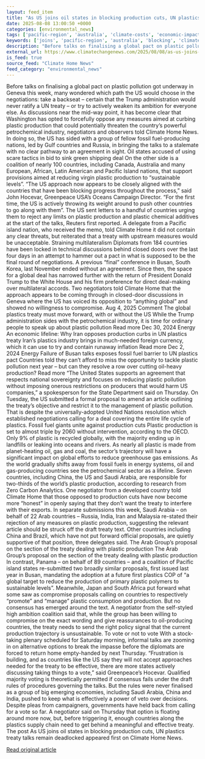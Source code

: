 ```yaml
---
layout: feed_item
title: "As US joins oil states in blocking production cuts, UN plastics treaty talks remain deadlocked"
date: 2025-08-08 13:00:50 +0000
categories: [environmental_news]
tags: ['pacific-region', 'australia', 'climate-costs', 'economic-impacts', 'fossil-fuels', 'year-2025', 'oceania', 'emissions']
keywords: ['joins', 'pacific-region', 'australia', 'blocking', 'climate-costs', 'economic-impacts', 'fossil-fuels', 'states']
description: "Before talks on finalising a global pact on plastic pollution got underway in Geneva this week, many wondered which path the US would choose in the negotiati..."
external_url: https://www.climatechangenews.com/2025/08/08/as-us-joins-oil-states-in-blocking-production-cuts-un-plastics-treaty-talks-remain-deadlocked/
is_feed: true
source_feed: "Climate Home News"
feed_category: "environmental_news"
---
```


Before talks on finalising a global pact on plastic pollution got underway in Geneva this week, many wondered which path the US would choose in the negotiations: take a backseat &#8211; certain that the Trump administration would never ratify a UN treaty &#8211; or try to actively weaken its ambition for everyone else. As discussions near the mid-way point, it has become clear that Washington has opted to forcefully oppose any measures aimed at curbing plastic production that could potentially threaten the country’s powerful petrochemical industry, negotiators and observers told Climate Home News. In doing so, the US has sided with a group of fellow fossil fuel-producing nations, led by Gulf countries and Russia, in bringing the talks to a stalemate with no clear pathway to an agreement in sight. Oil states accused of using scare tactics in bid to sink green shipping deal On the other side is a coalition of nearly 100 countries, including Canada, Australia and many European, African, Latin American and Pacific Island nations, that support provisions aimed at reducing virgin plastic production to “sustainable levels”. “The US approach now appears to be closely aligned with the countries that have been blocking progress throughout the process,” said John Hocevar, Greenpeace USA&#8217;s Oceans Campaign Director. “For the first time, the US is actively throwing its weight around to push other countries to go along with them”. The US sent letters to a handful of countries urging them to reject any limits on plastic production and plastic chemical additives at the start of the talks, Reuters first reported. A delegate from a Pacific island nation, who received the memo, told Climate Home it did not contain any clear threats, but reiterated that a treaty with upstream measures would be unacceptable. Straining multilateralism Diplomats from 184 countries have been locked in technical discussions behind closed doors over the last four days in an attempt to hammer out a pact in what is supposed to be the final round of negotiations. A previous “final” conference in Busan, South Korea, last November ended without an agreement. Since then, the space for a global deal has narrowed further with the return of President Donald Trump to the White House and his firm preference for direct deal-making over multilateral accords. Two negotiators told Climate Home that the approach appears to be coming through in closed-door discussions in Geneva where the US has voiced its opposition to &#8220;anything global&#8221; and showed no willingness to compromise. Aug 4, 2025 Comment The global plastics treaty must move forward, with or without the US While the Trump administration sides with the petrochemical industry, it is time for ordinary people to speak up about plastic pollution Read more Dec 30, 2024 Energy An economic lifeline: Why Iran opposes production curbs in UN plastics treaty Iran’s plastics industry brings in much-needed foreign currency, which it can use to try and contain runaway inflation Read more Dec 2, 2024 Energy Failure of Busan talks exposes fossil fuel barrier to UN plastics pact Countries told they can&#8217;t afford to miss the opportunity to tackle plastic pollution next year &#8211; but can they resolve a row over cutting oil-heavy production? Read more “The United States supports an agreement that respects national sovereignty and focuses on reducing plastic pollution without imposing onerous restrictions on producers that would harm US companies,” a spokesperson for the State Department said on Thursday. On Tuesday, the US submitted a formal proposal to amend an article outlining the treaty’s objective and restrict it to the management of plastic pollution. That is despite the universally-adopted United Nations resolution which established negotiations calling for a deal covering the entire life cycle of plastics. Fossil fuel giants unite against production cuts Plastic production is set to almost triple by 2060 without intervention, according to the OECD. Only 9% of plastic is recycled globally, with the majority ending up in landfills or leaking into oceans and rivers. As nearly all plastic is made from planet-heating oil, gas and coal, the sector’s trajectory will have a significant impact on global efforts to reduce greenhouse gas emissions. As the world gradually shifts away from fossil fuels in energy systems, oil and gas-producing countries see the petrochemical sector as a lifeline. Seven countries, including China, the US and Saudi Arabia, are responsible for two-thirds of the world’s plastic production, according to research from Zero Carbon Analytics. One negotiator from a developed country told Climate Home that those opposed to production cuts have now become more “honest” in openly saying that they don’t want the treaty to interfere with their exports. In separate submissions this week, Saudi Arabia &#8211; on behalf of 22 Arab countries &#8211; Russia, India, Iran and Malaysia re-stated their rejection of any measures on plastic production, suggesting the relevant article should be struck off the draft treaty text. Other countries including China and Brazil, which have not put forward official proposals, are quietly supportive of that position, three delegates said. The Arab Group&#8217;s proposal on the section of the treaty dealing with plastic production The Arab Group&#8217;s proposal on the section of the treaty dealing with plastic production In contrast, Panama &#8211; on behalf of 89 countries &#8211; and a coalition of Pacific island states re-submitted two broadly similar proposals, first issued last year in Busan, mandating the adoption at a future first plastics COP of “a global target to reduce the production of primary plastic polymers to sustainable levels”. Meanwhile, Japan and South Africa put forward what some saw as compromise proposals calling on countries to respectively “promote” and “manage” plastic consumption and production. But no consensus has emerged around the text. A negotiator from the self-styled high ambition coalition said that, while the group has been willing to compromise on the exact wording and give reassurances to oil-producing countries, the treaty needs to send the right policy signal that the current production trajectory is unsustainable. To vote or not to vote With a stock-taking plenary scheduled for Saturday morning, informal talks are zooming in on alternative options to break the impasse before the diplomats are forced to return home empty-handed by next Thursday. “Frustration is building, and as countries like the US say they will not accept approaches needed for the treaty to be effective, there are more states actively discussing taking things to a vote,” said Greenpeace’s Hocevar. Qualified majority voting is theoretically permitted if consensus fails under the draft rules of procedures governing the talks. But the rules were never finalised as a group of big emerging economies, including Saudi Arabia, China and India, pushed to keep what is effectively a power of veto over decisions. Despite pleas from campaigners, governments have held back from calling for a vote so far. A negotiator said on Thursday that option is floating around more now, but, before triggering it, enough countries along the plastics supply chain need to get behind a meaningful and effective treaty. The post As US joins oil states in blocking production cuts, UN plastics treaty talks remain deadlocked appeared first on Climate Home News.

[Read original article](https://www.climatechangenews.com/2025/08/08/as-us-joins-oil-states-in-blocking-production-cuts-un-plastics-treaty-talks-remain-deadlocked/)

